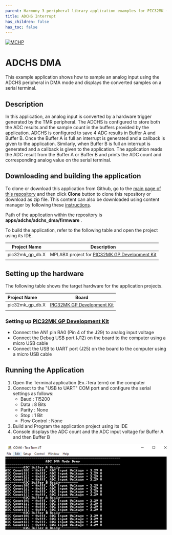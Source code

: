 ```yaml
---
parent: Harmony 3 peripheral library application examples for PIC32MK family
title: ADCHS Interrupt 
has_children: false
has_toc: false
---
```


[![MCHP](https://www.microchip.com/ResourcePackages/Microchip/assets/dist/images/logo.png)](https://www.microchip.com)

# ADCHS DMA

This example application shows how to sample an analog input using the ADCHS peripheral in DMA mode and displays the converted samples on a serial terminal.

## Description

In this application, an analog input is converted by a hardware trigger generated by the TMR peripheral. The ADCHS is configured to store both the ADC results and the sample count in the buffers provided by the application. ADCHS is configured to save 4 ADC results in Buffer A and Buffer B. Once the Buffer A is full an interrupt is generated and a callback is given to the application. Similarly, when Buffer B is full an interrupt is generated and a callback is given to the application. The application reads the ADC result from the Buffer A or Buffer B and prints the ADC count and corresponding analog value on the serial terminal.

## Downloading and building the application

To clone or download this application from Github, go to the [main page of this repository](https://github.com/Microchip-MPLAB-Harmony/csp_apps_pic32mk) and then click **Clone** button to clone this repository or download as zip file.
This content can also be downloaded using content manager by following these [instructions](https://github.com/Microchip-MPLAB-Harmony/contentmanager/wiki).

Path of the application within the repository is **apps/adchs/adchs_dma/firmware** .

To build the application, refer to the following table and open the project using its IDE.

| Project Name      | Description                                    |
| ----------------- | ---------------------------------------------- |
| pic32mk_gp_db.X | MPLABX project for [PIC32MK GP Development Kit](https://www.microchip.com/developmenttools/ProductDetails/dm320106) |
|||

## Setting up the hardware

The following table shows the target hardware for the application projects.

| Project Name| Board|
|:---------|:---------:|
| pic32mk_gp_db.X | [PIC32MK GP Development Kit](https://www.microchip.com/developmenttools/ProductDetails/dm320106) |
|||

### Setting up [PIC32MK GP Development Kit](https://www.microchip.com/developmenttools/ProductDetails/dm320106)

- Connect the AN1 pin RA0 (Pin 4 of the J29) to analog input voltage
- Connect the Debug USB port (J12) on the board to the computer using a micro USB cable
- Connect the USB to UART port (J25) on the board to the computer using a micro USB cable

## Running the Application

1. Open the Terminal application (Ex.:Tera term) on the computer
2. Connect to the "USB to UART" COM port and configure the serial settings as follows:
    - Baud : 115200
    - Data : 8 Bits
    - Parity : None
    - Stop : 1 Bit
    - Flow Control : None
3. Build and Program the application project using its IDE
4. Console displays the ADC count and the ADC input voltage for Buffer A and then Buffer B

![output](images/output_adchs_dma.png)